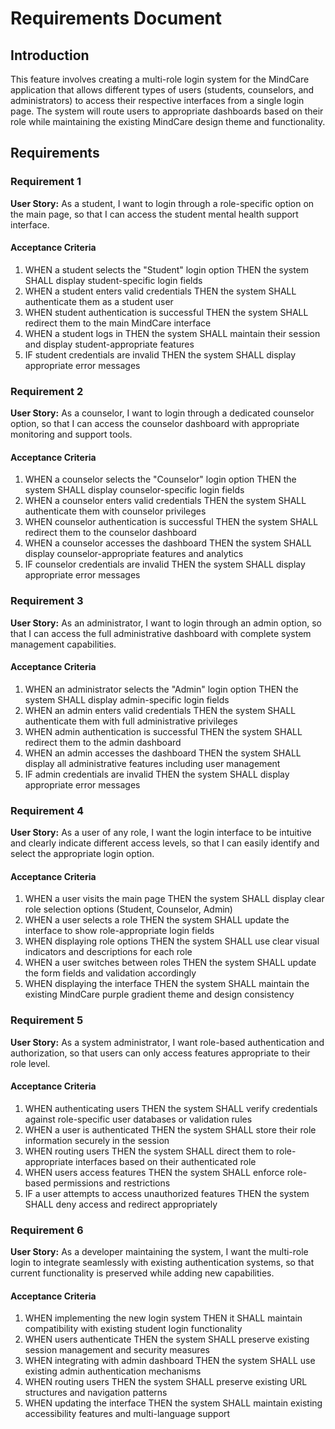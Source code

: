 # Requirements Document

## Introduction

This feature involves creating a multi-role login system for the MindCare application that allows different types of users (students, counselors, and administrators) to access their respective interfaces from a single login page. The system will route users to appropriate dashboards based on their role while maintaining the existing MindCare design theme and functionality.

## Requirements

### Requirement 1

**User Story:** As a student, I want to login through a role-specific option on the main page, so that I can access the student mental health support interface.

#### Acceptance Criteria

1. WHEN a student selects the "Student" login option THEN the system SHALL display student-specific login fields
2. WHEN a student enters valid credentials THEN the system SHALL authenticate them as a student user
3. WHEN student authentication is successful THEN the system SHALL redirect them to the main MindCare interface
4. WHEN a student logs in THEN the system SHALL maintain their session and display student-appropriate features
5. IF student credentials are invalid THEN the system SHALL display appropriate error messages

### Requirement 2

**User Story:** As a counselor, I want to login through a dedicated counselor option, so that I can access the counselor dashboard with appropriate monitoring and support tools.

#### Acceptance Criteria

1. WHEN a counselor selects the "Counselor" login option THEN the system SHALL display counselor-specific login fields
2. WHEN a counselor enters valid credentials THEN the system SHALL authenticate them with counselor privileges
3. WHEN counselor authentication is successful THEN the system SHALL redirect them to the counselor dashboard
4. WHEN a counselor accesses the dashboard THEN the system SHALL display counselor-appropriate features and analytics
5. IF counselor credentials are invalid THEN the system SHALL display appropriate error messages

### Requirement 3

**User Story:** As an administrator, I want to login through an admin option, so that I can access the full administrative dashboard with complete system management capabilities.

#### Acceptance Criteria

1. WHEN an administrator selects the "Admin" login option THEN the system SHALL display admin-specific login fields
2. WHEN an admin enters valid credentials THEN the system SHALL authenticate them with full administrative privileges
3. WHEN admin authentication is successful THEN the system SHALL redirect them to the admin dashboard
4. WHEN an admin accesses the dashboard THEN the system SHALL display all administrative features including user management
5. IF admin credentials are invalid THEN the system SHALL display appropriate error messages

### Requirement 4

**User Story:** As a user of any role, I want the login interface to be intuitive and clearly indicate different access levels, so that I can easily identify and select the appropriate login option.

#### Acceptance Criteria

1. WHEN a user visits the main page THEN the system SHALL display clear role selection options (Student, Counselor, Admin)
2. WHEN a user selects a role THEN the system SHALL update the interface to show role-appropriate login fields
3. WHEN displaying role options THEN the system SHALL use clear visual indicators and descriptions for each role
4. WHEN a user switches between roles THEN the system SHALL update the form fields and validation accordingly
5. WHEN displaying the interface THEN the system SHALL maintain the existing MindCare purple gradient theme and design consistency

### Requirement 5

**User Story:** As a system administrator, I want role-based authentication and authorization, so that users can only access features appropriate to their role level.

#### Acceptance Criteria

1. WHEN authenticating users THEN the system SHALL verify credentials against role-specific user databases or validation rules
2. WHEN a user is authenticated THEN the system SHALL store their role information securely in the session
3. WHEN routing users THEN the system SHALL direct them to role-appropriate interfaces based on their authenticated role
4. WHEN users access features THEN the system SHALL enforce role-based permissions and restrictions
5. IF a user attempts to access unauthorized features THEN the system SHALL deny access and redirect appropriately

### Requirement 6

**User Story:** As a developer maintaining the system, I want the multi-role login to integrate seamlessly with existing authentication systems, so that current functionality is preserved while adding new capabilities.

#### Acceptance Criteria

1. WHEN implementing the new login system THEN it SHALL maintain compatibility with existing student login functionality
2. WHEN users authenticate THEN the system SHALL preserve existing session management and security measures
3. WHEN integrating with admin dashboard THEN the system SHALL use existing admin authentication mechanisms
4. WHEN routing users THEN the system SHALL preserve existing URL structures and navigation patterns
5. WHEN updating the interface THEN the system SHALL maintain existing accessibility features and multi-language support